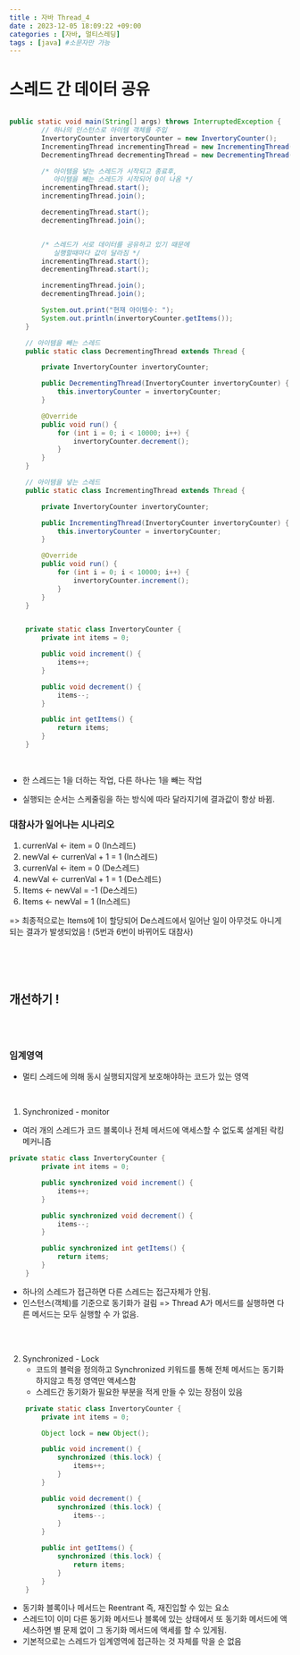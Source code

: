 ```yaml
---
title : 자바 Thread_4
date : 2023-12-05 18:09:22 +09:00
categories : [자바, 멀티스레딩]
tags : [java] #소문자만 가능
---
```





# 스레드 간 데이터 공유

```java

public static void main(String[] args) throws InterruptedException {
        // 하나의 인스턴스로 아이템 객체를 주입
        InvertoryCounter invertoryCounter = new InvertoryCounter();
        IncrementingThread incrementingThread = new IncrementingThread(invertoryCounter);
        DecrementingThread decrementingThread = new DecrementingThread(invertoryCounter);

        /* 아이템을 넣는 스레드가 시작되고 종료후, 
           아이템을 빼는 스레드가 시작되어 0이 나옴 */
        incrementingThread.start();
        incrementingThread.join();

        decrementingThread.start();
        decrementingThread.join();


        /* 스레드가 서로 데이터를 공유하고 있기 때문에 
           실행할때마다 값이 달라짐 */
        incrementingThread.start();
        decrementingThread.start();

        incrementingThread.join();
        decrementingThread.join();

        System.out.print("현재 아이템수: ");
        System.out.println(invertoryCounter.getItems());
    }

    // 아이템을 빼는 스레드
    public static class DecrementingThread extends Thread {

        private InvertoryCounter invertoryCounter;

        public DecrementingThread(InvertoryCounter invertoryCounter) {
            this.invertoryCounter = invertoryCounter;
        }

        @Override
        public void run() {
            for (int i = 0; i < 10000; i++) {
                invertoryCounter.decrement();
            }
        }
    }

    // 아이템을 넣는 스레드
    public static class IncrementingThread extends Thread {

        private InvertoryCounter invertoryCounter;

        public IncrementingThread(InvertoryCounter invertoryCounter) {
            this.invertoryCounter = invertoryCounter;
        }

        @Override
        public void run() {
            for (int i = 0; i < 10000; i++) {
                invertoryCounter.increment();
            }
        }
    }


    private static class InvertoryCounter {
        private int items = 0;

        public void increment() {
            items++;
        }

        public void decrement() {
            items--;
        }

        public int getItems() {
            return items;
        }
    }
```

<br> 
  
  - 한 스레드는 1을 더하는 작업, 다른 하나는 1을 빼는 작업
  
  - 실행되는 순서는 스케줄링을 하는 방식에 따라 달라지기에 결과값이 항상 바뀜.

### 대참사가 일어나는 시나리오
1. currenVal <- item = 0 (In스레드)
2. newVal <- currenVal + 1 = 1 (In스레드)
3. currenVal <- item = 0 (De스레드)
4. newVal <- currenVal + 1 = 1 (De스레드)
5. Items <- newVal = -1 (De스레드)
6. Items <- newVal = 1 (In스레드)

=> 최종적으로는 Items에 1이 할당되어 De스레드에서 일어난 일이 아무것도 아니게 되는 결과가 발생되었음 ! (5번과 6번이 바뀌어도 대참사)

<br> <br> <br>

## 개선하기 !

<br> <br>

### 임계영역
  - 멀티 스레드에 의해 동시 실행되지않게 보호해야하는 코드가 있는 영역

<br>

1. Synchronized - monitor
- 여러 개의 스레드가 코드 블록이나 전체 메서드에 액세스할 수 없도록 설계된 락킹 메커니즘

```java
private static class InvertoryCounter {
        private int items = 0;

        public synchronized void increment() {
            items++;
        }

        public synchronized void decrement() {
            items--;
        }

        public synchronized int getItems() {
            return items;
        }
    }
```
- 하나의 스레드가 접근하면 다른 스레드는 접근자체가 안됨.
- 인스턴스(객체)를 기준으로 동기화가 걸림
=> Thread A가 메서드를 실행하면 다른 메서드는 모두 실행할 수 가 없음.

<br> <br>

2. Synchronized - Lock
   - 코드의 블럭을 정의하고 Synchronized 키워드를 통해 전체 메서드는 동기화하지않고 특정 영역만 액세스함
   - 스레드간 동기화가 필요한 부분을 적게 만들 수 있는 장점이 있음

```java
    private static class InvertoryCounter {
        private int items = 0;

        Object lock = new Object();

        public void increment() {
            synchronized (this.lock) {
                items++;
            }
        }

        public void decrement() {
            synchronized (this.lock) {
                items--;
            }
        }

        public int getItems() {
            synchronized (this.lock) {
                return items;
            }
        }
    }
```
- 동기화 블록이나 메서드는 Reentrant 즉, 재진입할 수 있는 요소
- 스레드1이 이미 다른 동기화 메서드나 블록에 있는 상태에서 또 동기화 메서드에 액세스하면 별 문제 없이 그 동기화 메서드에 액세를 할 수 있게됨.
- 기본적으로는 스레드가 임계영역에 접근하는 것 자체를 막을 순 없음